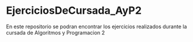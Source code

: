 # EjerciciosDeCursada_AyP2
En este repositorio se podran encontrar los ejercicios realizados durante la cursada de Algoritmos y Programacion 2
